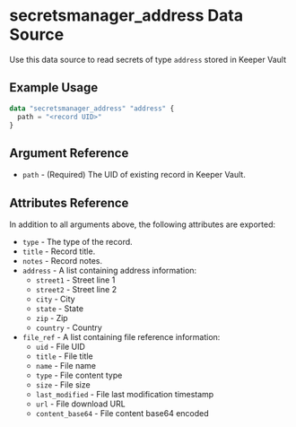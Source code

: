 # secretsmanager_address Data Source

Use this data source to read secrets of type `address` stored in Keeper Vault

## Example Usage

```terraform
data "secretsmanager_address" "address" {
  path = "<record UID>"
}
```

## Argument Reference

* `path` - (Required) The UID of existing record in Keeper Vault.

## Attributes Reference

In addition to all arguments above, the following attributes are exported:

* `type` - The type of the record.
* `title` - Record title.
* `notes` - Record notes.
* `address` - A list containing address information:
  - `street1` - Street line 1
  - `street2` - Street line 2
  - `city` - City
  - `state` - State
  - `zip` - Zip
  - `country` - Country
* `file_ref` - A list containing file reference information:
  - `uid` - File UID
  - `title` - File title
  - `name` - File name
  - `type` - File content type
  - `size` - File size
  - `last_modified` - File last modification timestamp
  - `url` - File download URL
  - `content_base64` - File content base64 encoded
